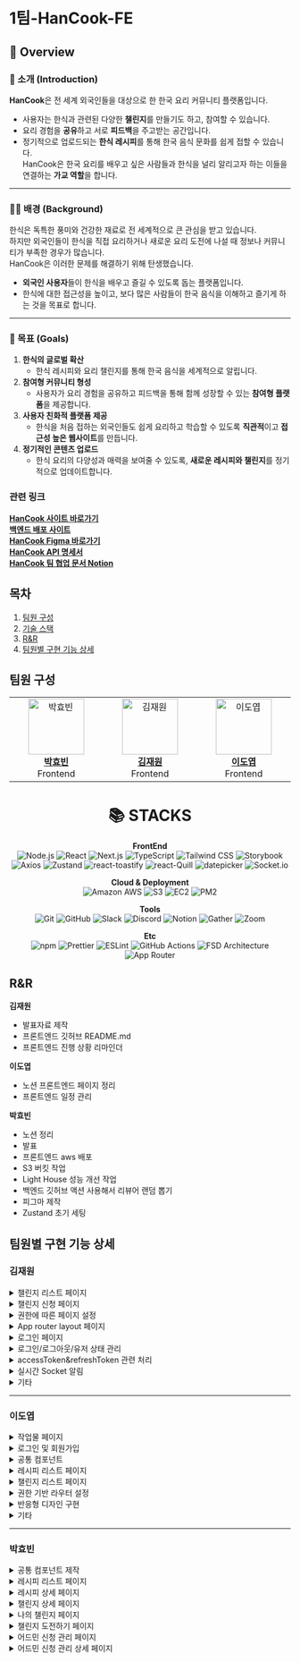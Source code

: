 # 1팀-HanCook-FE

## 🥢 Overview

### 📖 소개 (Introduction)

**HanCook**은 전 세계 외국인들을 대상으로 한 한국 요리 커뮤니티 플랫폼입니다.

- 사용자는 한식과 관련된 다양한 **챌린지**를 만들기도 하고, 참여할 수 있습니다.
- 요리 경험을 **공유**하고 서로 **피드백**을 주고받는 공간입니다.
- 정기적으로 업로드되는 **한식 레시피**를 통해 한국 음식 문화를 쉽게 접할 수 있습니다.  
  HanCook은 한국 요리를 배우고 싶은 사람들과 한식을 널리 알리고자 하는 이들을 연결하는 **가교 역할**을 합니다.

---

### 🧑‍🍳 배경 (Background)

한식은 독특한 풍미와 건강한 재료로 전 세계적으로 큰 관심을 받고 있습니다.  
하지만 외국인들이 한식을 직접 요리하거나 새로운 요리 도전에 나설 때 정보나 커뮤니티가 부족한 경우가 많습니다.  
HanCook은 이러한 문제를 해결하기 위해 탄생했습니다.

- **외국인 사용자**들이 한식을 배우고 즐길 수 있도록 돕는 플랫폼입니다.
- 한식에 대한 접근성을 높이고, 보다 많은 사람들이 한국 음식을 이해하고 즐기게 하는 것을 목표로 합니다.

---

### 🎯 목표 (Goals)

1. **한식의 글로벌 확산**
   - 한식 레시피와 요리 챌린지를 통해 한국 음식을 세계적으로 알립니다.
2. **참여형 커뮤니티 형성**
   - 사용자가 요리 경험을 공유하고 피드백을 통해 함께 성장할 수 있는 **참여형 플랫폼**을 제공합니다.
3. **사용자 친화적 플랫폼 제공**
   - 한식을 처음 접하는 외국인들도 쉽게 요리하고 학습할 수 있도록 **직관적**이고 **접근성 높은 웹사이트**를 만듭니다.
4. **정기적인 콘텐츠 업로드**
   - 한식 요리의 다양성과 매력을 보여줄 수 있도록, **새로운 레시피와 챌린지**를 정기적으로 업데이트합니다.

### 관련 링크

<b>[HanCook 사이트 바로가기](http://43.203.221.149:3000/)</b><br>
<b>[백엔드 배포 사이트](http://ec2-43-200-2-208.ap-northeast-2.compute.amazonaws.com)</b><br>
<b>[HanCook Figma 바로가기](<https://www.figma.com/design/CdALCm6ocpye0ldqTfVAvf/%5BTEAM-1%5D-HanCook-(Copy)?m=auto&t=mysMLQtwUW72DsvI-6>)</b><br>
<b>[HanCook API 명세서](https://app.swaggerhub.com/apis-docs/CHESHIREBIZZ/HanCook/1.0.4#/)</b> <br>
<b>[HanCook 팀 협업 문서 Notion](https://funky-rhinoceros-89e.notion.site/FS-2-3-1-15533a16b2a0804ab45ac685c6b8f7d9)</b> <br>

## 목차

1. [팀원 구성](#팀원-구성)
2. [기술 스택](#기술-스택)
3. [R&R](#rr)
4. [팀원별 구현 기능 상세](#팀원별-구현-기능-상세)

## 팀원 구성

<div align=center>
<table>
  <tr>
    <td align="center" width="200">
      <a href="https://github.com/hyobiin9">
        <img src="https://avatars.githubusercontent.com/u/176696485?v=4" alt="박효빈" width="100" />
        <br />
        <b>박효빈</b>  
      </a>
      <br />
      Frontend
    </td>
    <td align="center" width="200">
      <a href="https://github.com/galaxy-78">
        <img src="https://avatars.githubusercontent.com/u/81586230?v=4" alt="김재원" width="100" />
        <br />
        <b>김재원</b>
      </a>
      <br />
      Frontend
    </td>
    <td align="center" width="200">
      <a href="https://github.com/LDY981212">
        <img src="https://avatars.githubusercontent.com/u/134135615?v=4" alt="이도엽" width="100" />
        <br />
        <b>이도엽</b>
      </a>
      <br />
      Frontend
    </td>
  </tr>
</table>
</div>

<div align=center><h1>📚 STACKS</h1></div>

<div align=center>

**FrontEnd** <br>
![Node.js](https://img.shields.io/badge/Node.js-339933?style=flat&logo=node.js&logoColor=white)
![React](https://img.shields.io/badge/React.js-61DAFB?style=flat&logo=react&logoColor=white)
![Next.js](https://img.shields.io/badge/Next.js-FFFFFF?style=flat&logo=next.js&logoColor=black)
![TypeScript](https://img.shields.io/badge/TypeScript-3178C6?style=flat&logo=TypeScript&logoColor=black)
![Tailwind CSS](https://img.shields.io/badge/Tailwind_CSS-06B6D4?style=flat&logo=TailwindCSS&logoColor=white)
![Storybook](https://img.shields.io/badge/Storybook-FF4785?style=flat&logo=Storybook&logoColor=black) <br>
![Axios](https://img.shields.io/badge/Axios-5A29E4?style=flat&logo=Axios&logoColor=white)
![Zustand](https://img.shields.io/badge/Zustand-white?style=flat&logo=architect&logoColor=black)
![react-toastify](https://img.shields.io/badge/react--toastify-white?style=flat&logo=architect&logoColor=black)
![react-Quill](https://img.shields.io/badge/react--Quill-white?style=flat&logo=architect&logoColor=black)
![datepicker](https://img.shields.io/badge/datepicker-white?style=flat&logo=architect&logoColor=black)
![Socket.io](https://img.shields.io/badge/Socket.io-010101?style=flat&logo=Socket.io&logoColor=white)

**Cloud & Deployment** <br>
![Amazon AWS](https://img.shields.io/badge/Amazon%20AWS-232F3E?style=flat&logo=amazonaws&logoColor=white)
![S3](https://img.shields.io/badge/S3-569A31?style=flat&logo=amazon-s3&logoColor=white)
![EC2](https://img.shields.io/badge/EC2-FF9900?style=flat&logo=amazon-ec2&logoColor=white)
![PM2](https://img.shields.io/badge/PM2-2B037A?style=flat&logo=pm2&logoColor=white)

**Tools** <br>
![Git](https://img.shields.io/badge/Git-F05032?style=flat&logo=Git&logoColor=white)
![GitHub](https://img.shields.io/badge/GitHub-181717?style=flat&logo=github&logoColor=white)
![Slack](https://img.shields.io/badge/Slack-4A154B?style=flat&logo=slack&logoColor=white)
![Discord](https://img.shields.io/badge/Discord-5865F2?style=flat&logo=discord&logoColor=white)
![Notion](https://img.shields.io/badge/Notion-000000?style=flat&logo=notion&logoColor=white)
![Gather](https://img.shields.io/badge/Gather-3A2EDE?style=flat&logo=gather&logoColor=white)
![Zoom](https://img.shields.io/badge/Zoom-0B5CFF?style=flat&logo=Zoom&logoColor=white)

**Etc** <br>
![npm](https://img.shields.io/badge/npm-CB3837?style=flat&logo=npm&logoColor=black)
![Prettier](https://img.shields.io/badge/Prettier-F7B93E?style=flat&logo=Prettier&logoColor=black)
![ESLint](https://img.shields.io/badge/ESLint-4B32C3?style=flat&logo=ESLint&logoColor=white)
![GitHub Actions](https://img.shields.io/badge/GitHub%20Actions-2088FF?style=flat&logo=GitHubActions&logoColor=black)
![FSD Architecture](https://img.shields.io/badge/FSD%20Architecture-white?style=flat&logo=architect&logoColor=black)
![App Router](https://img.shields.io/badge/App%20Router-white?style=flat&logo=architect&logoColor=black)

</div>

## R&R

**김재원**

- 발표자료 제작
- 프론트엔드 깃허브 README.md
- 프론트엔드 진행 상황 리마인더

**이도엽**

- 노션 프론트엔드 페이지 정리
- 프론트엔드 일정 관리

**박효빈**

- 노션 정리
- 발표
- 프론트엔드 aws 배포
- S3 버킷 작업
- Light House 성능 개선 작업
- 백엔드 깃허브 액션 사용해서 리뷰어 랜덤 뽑기
- 피그마 제작
- Zustand 초기 세팅

## 팀원별 구현 기능 상세

### 김재원

<details>
<summary>챌린지 리스트 페이지</summary>

- 이달의 챌린지 카드 컴포넌트  
- 일반 챌린지 카드 컴포넌트  
- 이달의 랭커 카드 컴포넌트  
- 칩 카테고리 컴포넌트  
- Cancel/Abort 토글  
- Abort 모달 컴포넌트  
- 필터바(sort/keyword) 및 드롭다운  

</details>

<details>
<summary>챌린지 신청 페이지</summary>

- datepicker 사용한 달력 컴포넌트  
- EC2 이미지 PUT 메소드 추상화  

</details>

<details>
<summary>권한에 따른 페이지 설정</summary>

- 어드민/유저 권한에 따른 챌린지 리스트 페이지  
- NAV UI (페이지, 프로필, 알림)  

</details>

<details>
<summary>App router layout 페이지</summary>

- ClientSync Hook 적용  
- 전체 기본 배경색 설정  

</details>

<details>
<summary>로그인 페이지</summary>

- 로그인/회원가입 인풋 컴포넌트  

</details>

<details>
<summary>로그인/로그아웃/유저 상태 관리</summary>

- Zustand + 로컬스토리지 관리  

</details>

<details>
<summary>accessToken&refreshToken 관련 처리</summary>

- AccessToken 및 RefreshToken 관리  

</details>

<details>
<summary>실시간 Socket 알림</summary>

- 알림 컴포넌트  
- 클라이언트 코드 작성  
- Server HTTPS SSL 문제 발견 → HTTP로 수정  
- CORS 문제 발견 및 해결  
- Nginx Socket 권한 설정  

</details>

<details>
<summary>기타</summary>

- CSS 디테일 관리  
- 이달의 랭커 SSR Next.js 캐싱 문제 해결  
- 제작한 컴포넌트 스토리북 테스트  
- 반응형 디자인 구현 (랜딩, 로그인, 챌린지 리스트, 챌린지 신청 페이지)  
- iframe 임베드 유튜브 영상 페이지 구현  

</details>

---

### 이도엽

<details>
<summary>작업물 페이지</summary>

- 작업물 페이지  
- 회원가입 페이지  
- 어드민 작업물 페이지  
- 작업물 수정 페이지  

</details>

<details>
<summary>로그인 및 회원가입</summary>

- Validation 처리 및 에러 구현  

</details>

<details>
<summary>공통 컴포넌트</summary>

- 취소 확인 모달  
- 이미지 확대 모달  

</details>

<details>
<summary>레시피 리스트 페이지</summary>

- 검색, 정렬, 페이지네이션 기능 구현  

</details>

<details>
<summary>챌린지 리스트 페이지</summary>

- 페이지네이션 기능 구현  

</details>

<details>
<summary>권한 기반 라우터 설정</summary>

- 페이지 권한에 따른 라우터 설정  

</details>

<details>
<summary>반응형 디자인 구현</summary>

- 레시피 리스트 및 상세, 챌린지 도전하기 페이지  

</details>

<details>
<summary>기타</summary>

- React Quill을 사용한 HTML 파싱  
- Axios Interceptor를 활용한 AccessToken 및 RefreshToken 처리  
- Lighthouse 성능 개선  

</details>

---

### 박효빈

<details>
<summary>공통 컴포넌트 제작</summary>

- Nav바  
- 언어 모달 컴포넌트  
- 프로필 모달 컴포넌트  
- 거절 모달 컴포넌트  
- 필터바 컴포넌트  
- Dropdown 컴포넌트  
- 페이지네이션 컴포넌트  

</details>

<details>
<summary>레시피 리스트 페이지</summary>

- 레시피 카드 컴포넌트  
- 레시피 리스트 페이지 제작  

</details>

<details>
<summary>레시피 상세 페이지</summary>

- 텍스트 컴포넌트  
- 레시피 상세 페이지 제작  

</details>

<details>
<summary>챌린지 상세 페이지</summary>

- 참여자 카드 컴포넌트  
- 참여자 현황 컴포넌트  
- 옵션 박스  
- 챌린지 상세 페이지 제작  

</details>

<details>
<summary>나의 챌린지 페이지</summary>

- 헤더 컴포넌트  
- 챌린지 카드 컴포넌트  
- 신청한 목록 컴포넌트  
- 상세 보기 헤더  
- 상세 보기 바디  
- 상세 보기 삭제 기능  
- 페이지 제작  

</details>

<details>
<summary>챌린지 도전하기 페이지</summary>

- 헤더 및 바디 제작  
- Ref 컴포넌트 제작  
- 임시저장 토스트 제작  
- 페이지 제작  

</details>

<details>
<summary>어드민 신청 관리 페이지</summary>

- 헤더 및 바디 제작  
- UI 제작  

</details>

<details>
<summary>어드민 신청 관리 상세 페이지</summary>

- 헤더 및 바디 제작  
- Status 변경 API 연결  
- Abort Reason API 연결  

</details>

